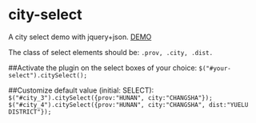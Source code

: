 # city-select
A city select demo with jquery+json.
[DEMO](https://foamfly.github.io/city-select/)

The class of select elements should be: 
    `.prov, .city, .dist.`

##Activate the plugin on the select boxes of your choice:
    `$("#your-select").citySelect();`

##Customize default value (initial: SELECT):
    `$("#city_3").citySelect({prov:"HUNAN", city:"CHANGSHA"});`
    `$("#city_4").citySelect({prov:"HUNAN", city:"CHANGSHA", dist:"YUELU DISTRICT"});`


